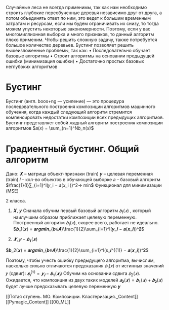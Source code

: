 

Случайные леса не всегда применимы, так как нам необходимо строить глубокие переобученные деревья независимо друг от друга, а потом объединять ответ по ним,
это ведет к большим временным затратам и ресурсам, если мы будем ограничивать их снизу, то тогда можем упустить некоторые закономерности.
Поэтому, если у вас многомиллионная выборка и много признаков, то данный алгоритм плохо применим. Чтобы решить сложную задачу, также потребуется большое количество деревьев.
Бустинг позволяет решить вышеизложенные проблемы, так
как:
• Последовательно обучает базовые алгоритмы
• Строит алгоритмы на основании предыдущей ошибки
(минимизация ошибки)
• Достаточно простых базовых неглубоких алгоритмов


# Бустинг

Бустинг (англ. boos+ng — усиление) — это процедура последовательного построения композиции алгоритмов машинного обучения, когда каждый следующий алгоритм стремится компенсировать недостатки композиции всех предыдущих алгоритмов.
Бустинг представляет собой жадный алгоритм построения композиции алгоритмов
$𝑎(𝑥) = \sum_{n=1}^N𝑏_n(𝑥)$

# Градиентный бустинг. Общий алгоритм
Дано:
𝑿 – матрица объект-признаки (train)
𝒚 – целевая переменная (train)
𝑙 – кол-во объектов в обучающей выборке
𝑎 – базовый алгоритм
$\frac{1}{l}∑_{i=1}^l(𝑦_i − 𝑎(𝑥_i ))^2→ min$
Функционал для минимизации (MSE)

2 класса.
1) 𝑿, 𝒚
Сначала обучим первый базовый алгоритм $𝑏_1(𝑥)$ , который наилучшим образом
приближает целевую переменную.
Построенный алгоритм  $𝑏_1(𝑥)$, скорее всего, работает не идеально.
$𝒃_1(𝒙) = 𝒂𝒓𝒈𝒎𝒊𝒏_{𝒃∈𝑨}\frac{1}{2}\sum_{i=1}^l(𝒚_𝒊 − 𝒂(𝒙_𝒊))^𝟐$

2) $𝑿, 𝒚 - 𝒃_𝟏(𝒙)$

$𝒃_2(𝒙) = 𝒂𝒓𝒈𝒎𝒊𝒏_{𝒃∈𝑨}\frac{1}{2}\sum_{i=1}^l(s_𝒊^{(1)} − 𝒂(𝒙_𝒊))^𝟐$

Поэтому, чтобы учесть ошибку предыдущего алгоритма, вычислим, насколько сильно отличаются предсказания $𝑏_1(𝑥)$ от истинных значений 𝑦 (сдвиг): $𝒔_𝒊^{(𝟏)} = 𝒚_𝒊 − 𝒃_𝟏(𝒙_𝒊)$
Обучим на основании сдвига $𝑏_2(𝑥)$. Ожидается, что композиция из двух таких моделей $𝒂_𝟐(𝒙) = 𝒃_𝟏(𝒙) + 𝒃_𝟐(𝒙)$ будет лучше предсказывать целевую переменную 𝒚

[[Пятая ступень. МО. Композиции. Кластеризация._Content]] [[Pymagic_Content]] [[00_ML]]